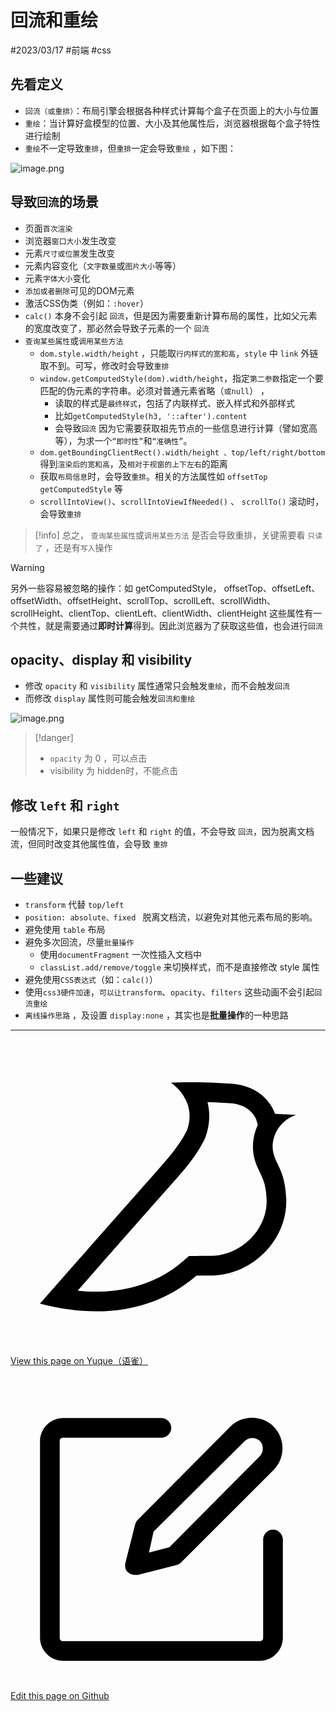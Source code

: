 
# 回流和重绘


<Badge type="warning">#2023/03/17</Badge>  <Badge type="warning">#前端</Badge> <Badge type="warning">#css</Badge> 

## 先看定义

- `回流（或重排）`：布局引擎会根据各种样式计算每个盒子在页面上的大小与位置
- `重绘`：当计算好盒模型的位置、大小及其他属性后，浏览器根据每个盒子特性进行绘制
- `重绘`不一定导致`重排`，但`重排`一定会导致`重绘`  ，如下图：

![image.png](https://od-1310531898.cos.ap-beijing.myqcloud.com/202303181222365.png)



## 导致`回流`的场景

- 页面`首次渲染`
- 浏览器`窗口大小`发生改变
- 元素`尺寸或位置`发生改变
- 元素内容变化（`文字数量`或`图片大小`等等）
- 元素`字体大小`变化
- `添加或者删除`可见的DOM元素
- 激活CSS伪类（例如：`:hover`）
- `calc()` 本身不会引起 `回流`，但是因为需要重新计算布局的属性，比如父元素的宽度改变了，那必然会导致子元素的一个 `回流`
- `查询某些属性`或`调用某些方法`
	- `dom.style.width/height` ，只能取`行内样式的宽和高`，`style` 中 `link` 外链取不到。可写，修改时会导致`重排`
	- `window.getComputedStyle(dom).width/height`，指定`第二参数`指定一个要匹配的伪元素的字符串。必须对普通元素省略（`或null`） ，
		- 读取的样式是`最终样式`，包括了内联样式、嵌入样式和外部样式
		- 比如`getComputedStyle(h3, '::after').content` 
		- 会导致`回流` 因为它需要获取祖先节点的一些信息进行计算（譬如宽高等），为求一个`“即时性”`和`“准确性”`。
	- `dom.getBoundingClientRect().width/height 、top/left/right/bottom`  得到`渲染后的宽和高`，及`相对于视窗的上下左右`的距离
	- 获取`布局信息`时，会导致`重排`。相关的方法属性如 `offsetTop`   `getComputedStyle` 等
	- `scrollIntoView()`、`scrollIntoViewIfNeeded()` 、 `scrollTo()` 滚动时，会导致`重排`



> [!info]
>  总之， `查询某些属性`或`调用某些方法` 是否会导致重排，关键需要看  `只读了` ，还是有`写入`操作



> [!warning]
>  另外一些容易被忽略的操作：如 getComputedStyle，  offsetTop、offsetLeft、 offsetWidth、offsetHeight、scrollTop、scrollLeft、scrollWidth、scrollHeight、clientTop、clientLeft、clientWidth、clientHeight 这些属性有一个共性，就是需要通过**即时计算**得到。因此浏览器为了获取这些值，也会进行`回流`


## opacity、display 和 visibility 

- 修改 `opacity` 和 `visibility` 属性通常只会触发`重绘`，而不会触发`回流`
- 而修改 `display` 属性则可能会触发`回流和重绘` 

![image.png](https://od-1310531898.cos.ap-beijing.myqcloud.com/202303181135472.png)


> [!danger]
>  - `opacity` 为 0 ，可以点击
>  - visibility 为 hidden时，不能点击


## 修改  `left` 和 `right`  

一般情况下，如果只是修改 `left` 和 `right`  的值，不会导致 `回流`，因为脱离文档流，但同时改变其他属性值，会导致 `重排`


## 一些建议

-  `transform` 代替 `top/left` 
-  `position: absolute、fixed `  脱离文档流，以避免对其他元素布局的影响。
- 避免使用 `table` 布局
-  避免多次回流，尽量`批量操作`
	-  使用`documentFragment` 一次性插入文档中
	-  `classList.add/remove/toggle` 来切换样式，而不是直接修改 style 属性
- 避免使用`CSS表达式`（如：`calc()`）
- 使用`css3硬件加速`，`可以让transform`、`opacity`、`filters` 这些动画不会引起`回流重绘`
- `离线操作思路` ，及设置 `display:none`  ，其实也是**批量操作**的一种思路



---
<div class="liguwe-doc-footer">
            <div class="liguwe-doc-footer-edit-link">
                <p class="liguwe-doc-footer-p">
                    <svg t="1687912573060" class="icon" viewBox="0 0 1024 1024" version="1.1" xmlns="http://www.w3.org/2000/svg" p-id="1498">
                        <path d="M854.6 370.6c-9.9-39.4 9.9-102.2 73.4-124.4l-67.9-3.6s-25.7-90-143.6-98c-117.8-8.1-194.9-3-195-3 0.1 0 87.4 55.6 52.4 154.7-25.6 52.5-65.8 95.6-108.8 144.7-1.3 1.3-2.5 2.6-3.5 3.7C319.4 605 96 860 96 860c245.9 64.4 410.7-6.3 508.2-91.1 20.5-0.2 35.9-0.3 46.3-0.3 135.8 0 250.6-117.6 245.9-248.4-3.2-89.9-31.9-110.2-41.8-149.6z m-204.1 334c-10.6 0-26.2 0.1-46.8 0.3l-23.6 0.2-17.8 15.5c-47.1 41-104.4 71.5-171.4 87.6-52.5 12.6-110 16.2-172.7 9.6 18-20.5 36.5-41.6 55.4-63.1 92-104.6 173.8-197.5 236.9-268.5l1.4-1.4 1.3-1.5c4.1-4.6 20.6-23.3 24.7-28.1 9.7-11.1 17.3-19.9 24.5-28.6 30.7-36.7 52.2-67.8 69-102.2l1.6-3.3 1.2-3.4c13.7-38.8 15.4-76.9 6.2-112.8 22.5 0.7 46.5 1.9 71.7 3.6 33.3 2.3 55.5 12.9 71.1 29.2 5.8 6 10.2 12.5 13.4 18.7 1 2 1.7 3.6 2.3 5l5 17.7c-15.7 34.5-19.9 73.3-11.4 107.2 3 11.8 6.9 22.4 12.3 34.4 2.1 4.7 9.5 20.1 11 23.3 10.3 22.7 15.4 43 16.7 78.7 3.3 94.6-82.7 181.9-182 181.9z"
                              p-id="1499" ></path>
                    </svg>
                    <a href="https://www.yuque.com/liguwe/post/465a49b1-860d-5c7e-a763-b8a32555fa08" target="_blank" class="liguwe-doc-footer-edit-link-a">
                        View this page on Yuque（语雀）
                    </a>
                </p>
                <p class="liguwe-doc-footer-p">
                    <svg t="1687913054251" class="icon" viewBox="0 0 1024 1024" version="1.1" xmlns="http://www.w3.org/2000/svg" p-id="5173"><path d="M853.333333 501.333333c-17.066667 0-32 14.933333-32 32v320c0 6.4-4.266667 10.666667-10.666666 10.666667H170.666667c-6.4 0-10.666667-4.266667-10.666667-10.666667V213.333333c0-6.4 4.266667-10.666667 10.666667-10.666666h320c17.066667 0 32-14.933333 32-32s-14.933333-32-32-32H170.666667c-40.533333 0-74.666667 34.133333-74.666667 74.666666v640c0 40.533333 34.133333 74.666667 74.666667 74.666667h640c40.533333 0 74.666667-34.133333 74.666666-74.666667V533.333333c0-17.066667-14.933333-32-32-32z"  p-id="5174"></path><path d="M405.333333 484.266667l-32 125.866666c-2.133333 10.666667 0 23.466667 8.533334 29.866667 6.4 6.4 14.933333 8.533333 23.466666 8.533333h8.533334l125.866666-32c6.4-2.133333 10.666667-4.266667 14.933334-8.533333l300.8-300.8c38.4-38.4 38.4-102.4 0-140.8-38.4-38.4-102.4-38.4-140.8 0L413.866667 469.333333c-4.266667 4.266667-6.4 8.533333-8.533334 14.933334z m59.733334 23.466666L761.6 213.333333c12.8-12.8 36.266667-12.8 49.066667 0 12.8 12.8 12.8 36.266667 0 49.066667L516.266667 558.933333l-66.133334 17.066667 14.933334-68.266667z"  p-id="5175"></path></svg>
                    <a href="https://github.com/liguwe/liguwe.github.io/blob/master/docs/465a49b1-860d-5c7e-a763-b8a32555fa08.md" target="_blank" class="liguwe-doc-footer-edit-link-a">Edit this page on Github</a>
                </p>
            </div>
            <div id="liguwe-comment"></div></div>